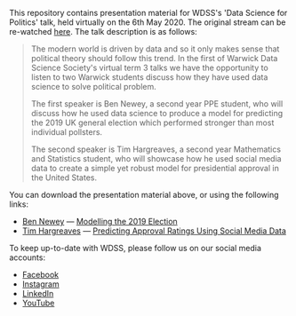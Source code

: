 This repository contains presentation material for WDSS's 'Data Science for Politics' talk, held virtually on the 6th May 2020. The original stream can be re-watched [here](https://www.youtube.com/watch?v=l40-JFn6F9M). The talk description is as follows:

> The modern world is driven by data and so it only makes sense that political theory should follow this trend. In the first of Warwick Data Science Society's virtual term 3 talks we have the opportunity to listen to two Warwick students discuss how they have used data science to solve political problem.
>
> The first speaker is Ben Newey, a second year PPE student, who will discuss how he used data science to produce a model for predicting the 2019 UK general election which performed stronger than most individual pollsters.
>
>The second speaker is Tim Hargreaves, a second year Mathematics and Statistics student, who will showcase how he used social media data to create a simple yet robust model for presidential approval in the United States.

You can download the presentation material above, or using the following links:

- [Ben Newey](https://www.linkedin.com/in/ben-newey-01/) — [Modelling the 2019 Election](https://github.com/warwickdatascience/data-science-for-politics/raw/master/Modelling%20the%202019%20Election.pptx)
- [Tim Hargreaves](https://www.linkedin.com/in/tim-hargreaves/) — [Predicting Approval Ratings Using Social Media Data](https://github.com/warwickdatascience/data-science-for-politics/raw/master/Predicting%20Approval%20Ratings%20Using%20Social%20Media%20Data.pptx)

To keep up-to-date with WDSS, please follow us on our social media accounts:

- [Facebook](https://www.facebook.com/warwickdatascience)
- [Instagram](https://www.instagram.com/warwick_data_science/)
- [LinkedIn](https://www.linkedin.com/company/warwick-data-science-society/)
- [YouTube](https://www.youtube.com/channel/UCIsrd9wsNF5blsacM7f6GqA)
